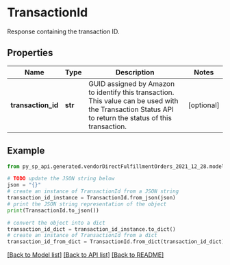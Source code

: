 # TransactionId

Response containing the transaction ID.

## Properties

Name | Type | Description | Notes
------------ | ------------- | ------------- | -------------
**transaction_id** | **str** | GUID assigned by Amazon to identify this transaction. This value can be used with the Transaction Status API to return the status of this transaction. | [optional] 

## Example

```python
from py_sp_api.generated.vendorDirectFulfillmentOrders_2021_12_28.models.transaction_id import TransactionId

# TODO update the JSON string below
json = "{}"
# create an instance of TransactionId from a JSON string
transaction_id_instance = TransactionId.from_json(json)
# print the JSON string representation of the object
print(TransactionId.to_json())

# convert the object into a dict
transaction_id_dict = transaction_id_instance.to_dict()
# create an instance of TransactionId from a dict
transaction_id_from_dict = TransactionId.from_dict(transaction_id_dict)
```
[[Back to Model list]](../README.md#documentation-for-models) [[Back to API list]](../README.md#documentation-for-api-endpoints) [[Back to README]](../README.md)


